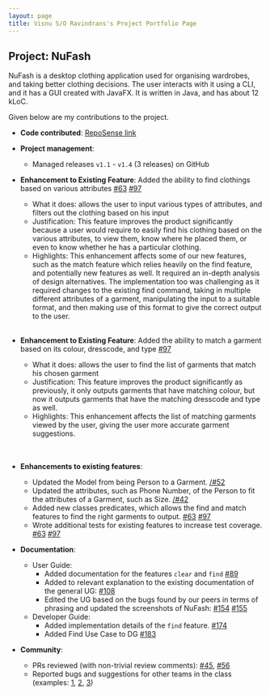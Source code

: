 ```yaml
---
layout: page
title: Visnu S/O Ravindrans's Project Portfolio Page
---
```


## Project: NuFash

NuFash is a desktop clothing application used for organising wardrobes, and taking better clothing decisions. 
The user interacts with it using a CLI, and it has a GUI created with JavaFX. It is written in Java, and has about 
12 kLoC.

Given below are my contributions to the project.

* **Code contributed**: [RepoSense link](https://nus-cs2103-ay2021s2.github.io/tp-dashboard/?search=Visnu&sort=groupTitle&sortWithin=title&timeframe=commit&mergegroup=&groupSelect=groupByRepos&breakdown=true&checkedFileTypes=docs~functional-code~test-code~other&since=2021-02-19&tabOpen=true&tabType=authorship&tabAuthor=VisnuRavi&tabRepo=AY2021S2-CS2103T-T12-1%2Ftp%5Bmaster%5D&authorshipIsMergeGroup=false&authorshipFileTypes=docs~functional-code~test-code&authorshipIsBinaryFileTypeChecked=false)

* **Project management**:
  * Managed releases `v1.1` - `v1.4` (3 releases) on GitHub

* **Enhancement to Existing Feature**: Added the ability to find clothings based on various attributes
  [\#63](https://github.com/AY2021S2-CS2103T-T12-1/tp/pull/63)
  [\#97](https://github.com/AY2021S2-CS2103T-T12-1/tp/pull/97)
  * What it does: allows the user to input various types of attributes, and filters out the clothing based on his input
  * Justification: This feature improves the product significantly because a user would require to easily find his
    clothing based on the various attributes, to view them, know where he placed them, or even to know whether he has
    a particular clothing.
  * Highlights: This enhancement affects some of our new features, such as the match feature which relies heavily on the
    find feature, and potentially new features as well. It required an in-depth analysis of design alternatives. 
    The implementation too was challenging as it required changes to the existing find command, taking in 
    multiple different attributes of a garment, manipulating the input to a suitable format, and then making use of
    this format to give the correct output to the user. <br><br>

* **Enhancement to Existing Feature**: Added the ability to match a garment based on its colour, dresscode, and type
  [\#97](https://github.com/AY2021S2-CS2103T-T12-1/tp/pull/97)
  * What it does: allows the user to find the list of garments that match his chosen garment 
  * Justification: This feature improves the product significantly as previously, it only outputs garments that have 
    matching colour, but now it outputs garments that have the matching dresscode and type as well.
  * Highlights: This enhancement affects the list of matching garments viewed by the user, giving the user more 
    accurate garment suggestions.  
    <br><br>
    
* **Enhancements to existing features**:
  * Updated the Model from being Person to a Garment.
    [/#52](https://github.com/AY2021S2-CS2103T-T12-1/tp/pull/52)
  * Updated the attributes, such as Phone Number, of the Person to fit the attributes of a Garment, such as Size.
    [/#42](https://github.com/AY2021S2-CS2103T-T12-1/tp/pull/42)
  * Added new classes predicates, which allows the find and match features to find the right 
    garments to output.
    [\#63](https://github.com/AY2021S2-CS2103T-T12-1/tp/pull/63)
    [\#97](https://github.com/AY2021S2-CS2103T-T12-1/tp/pull/97)
  * Wrote additional tests for existing features to increase test coverage.
    [\#63](https://github.com/AY2021S2-CS2103T-T12-1/tp/pull/63)
    [\#97](https://github.com/AY2021S2-CS2103T-T12-1/tp/pull/97)

* **Documentation**:
  * User Guide:
    * Added documentation for the features `clear` and `find` 
      [\#89](https://github.com/AY2021S2-CS2103T-T12-1/tp/commit/a38810c24bc1cf61ff88c4d39e2610618eb9d77f)
    * Added to relevant explanation to the existing documentation of the general UG: 
      [\#108](https://github.com/AY2021S2-CS2103T-T12-1/tp/commit/1d74d3847cb942b9be755fe970908f70e31e970c)
    * Edited the UG based on the bugs found by our peers in terms of phrasing and updated the screenshots of NuFash:
      [\#154](https://github.com/AY2021S2-CS2103T-T12-1/tp/commit/350935872a3f88b9934c607a5f00752162055fff)
      [\#155](https://github.com/AY2021S2-CS2103T-T12-1/tp/commit/4cbfef176c0ffa1651e7657dd8e2b6d428cd080b)
  * Developer Guide:
    * Added implementation details of the `find` feature. 
      [\#174](https://github.com/AY2021S2-CS2103T-T12-1/tp/commit/456ac61e49df04c55cbc40609a11f8aa35e31a82)
    * Added Find Use Case to DG 
      [\#183](https://github.com/AY2021S2-CS2103T-T12-1/tp/commit/dbdba85f9bdffd1536f5768b92408f0fe98dde11)


* **Community**:
  * PRs reviewed (with non-trivial review comments): 
    [\#45](https://github.com/nus-cs2103-AY2021S2/ip/pull/45),
    [\#56](https://github.com/nus-cs2103-AY2021S2/ip/pull/56)
  * Reported bugs and suggestions for other teams in the class (examples: 
    [1](https://github.com/VisnuRavi/ped/issues/9), [2](https://github.com/VisnuRavi/ped/issues/6), 
    [3](https://github.com/VisnuRavi/ped/issues/15))
    
